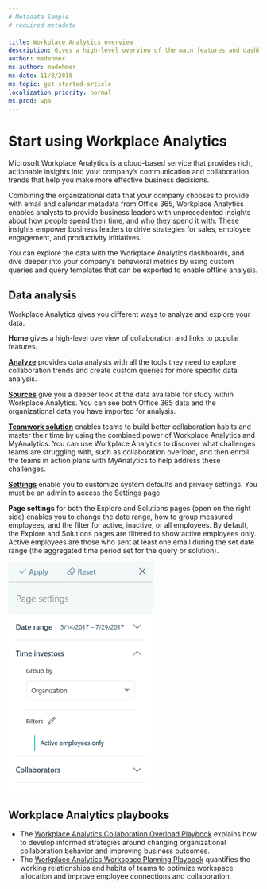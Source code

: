 ```yaml
---
# Metadata Sample
# required metadata

title: Workplace Analytics overview
description: Gives a high-level overview of the main features and dashboards available in Workplace Analytics. 
author: madehmer
ms.author: madehmer
ms.date: 11/8/2018
ms.topic: get-started-article
localization_priority: normal 
ms.prod: wpa
---
```

# Start using Workplace Analytics

Microsoft Workplace Analytics is a cloud-based service that provides rich, actionable insights into your company’s communication and collaboration trends that help you make more effective business decisions.

Combining the organizational data that your company chooses to provide with email and calendar metadata from Office 365, Workplace Analytics enables analysts to provide business leaders with unprecedented insights about how people spend their time, and who they spend it with. These insights empower business leaders to drive strategies for sales, employee engagement, and productivity initiatives.

You can explore the data with the Workplace Analytics dashboards, and dive deeper into your company’s behavioral metrics by using custom queries and query templates that can be exported to enable offline analysis.

## Data analysis

Workplace Analytics gives you different ways to analyze and explore your data.

**Home** gives a high-level overview of collaboration and links to popular features.

[**Analyze**](../use/analyze-intro.md) provides data analysts with all the tools they need to explore collaboration trends and create custom queries for more specific data analysis.

[**Sources**](../use/data-sources.md) give you a deeper look at the data available for study within Workplace Analytics. You can see both Office 365 data and the organizational data you have imported for analysis.

[**Teamwork solution**](../tutorials/solutions-intro.md) enables teams to build better collaboration habits and master their time by using the combined power of Workplace Analytics and MyAnalytics. You can use Workplace Analytics to discover what challenges teams are struggling with, such as collaboration overload, and then enroll the teams in action plans with MyAnalytics to help address these challenges.

[**Settings**](../use/settings.md) enable you to customize system defaults and privacy settings. You must be an admin to access the Settings page.

**Page settings** for both the Explore and Solutions pages (open on the right side) enables you to change the date range, how to group measured employees, and the filter for active, inactive, or all employees. By default, the Explore and Solutions pages are filtered to show active employees only. Active employees are those who sent at least one email during the set date range (the aggregated time period set for the query or solution).

![Page settings](../Images/WpA/Overview/page-settings.png)

## Workplace Analytics playbooks

* The [Workplace Analytics Collaboration Overload Playbook](https://go.microsoft.com/fwlink/?linkid=2002306&clcid=0x409) explains how to develop informed strategies around changing organizational collaboration behavior and improving business outcomes.
* The [Workplace Analytics Workspace Planning Playbook](https://go.microsoft.com/fwlink/?linkid=2002305&clcid=0x409) quantifies the working relationships and habits of teams to optimize workspace allocation and improve employee connections and collaboration.